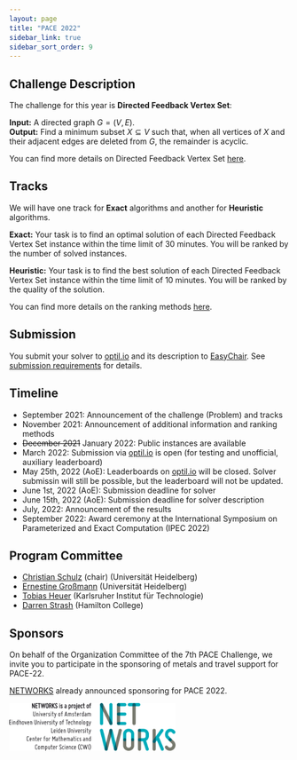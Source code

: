```yaml
---
layout: page
title: "PACE 2022"
sidebar_link: true
sidebar_sort_order: 9
---
```

## Challenge Description

The challenge for this year is **Directed Feedback Vertex Set**:

**Input:** A directed graph $G = (V, E)$. <br/>
**Output:** Find a minimum subset $X \subseteq V$ such that, when all vertices of $X$ and their adjacent edges are deleted from $G$, the remainder is acyclic.


You can find more details on Directed Feedback Vertex Set [here](directed-fvs/).

## Tracks

We will have one track for **Exact** algorithms and another for **Heuristic** algorithms.

**Exact:**
Your task is to find an optimal solution of each Directed Feedback Vertex Set instance within the time limit of 30 minutes.
You will be ranked by the number of solved instances.

**Heuristic:**
Your task is to find the best solution of each Directed Feedback Vertex Set instance within the time limit of 10 minutes.
You will be ranked by the quality of the solution.

You can find more details on the ranking methods [here](tracks/).

## Submission

You submit your solver to [optil.io](https://optil.io/) and its description to [EasyChair](https://easychair.org/conferences/?conf=pace2022).
See [submission requirements](submissions/) for details.

## Timeline

- September 2021: Announcement of the challenge (Problem) and tracks
- November 2021: Announcement of additional information and ranking methods
- ~~December 2021~~ January 2022: Public instances are available
- March 2022: Submission via [optil.io](https://optil.io/) is open (for testing and unofficial, auxiliary leaderboard)
- May 25th, 2022 (AoE): Leaderboards on [optil.io](https://optil.io) will be closed. Solver submissin will still be possible, but the leaderboard will not be updated.
- June 1st, 2022 (AoE): Submission deadline for solver
- June 15th, 2022 (AoE): Submission deadline for solver description
- July, 2022: Announcement of the results
- September 2022: Award ceremony at the International Symposium on Parameterized and Exact Computation (IPEC 2022) 


## Program Committee

- [Christian Schulz](https://schulzchristian.github.io/) (chair) (Universität Heidelberg)
- [Ernestine Großmann](https://ae.ifi.uni-heidelberg.de/ernestine.html) (Universität Heidelberg)
- [Tobias Heuer](https://algo2.iti.kit.edu/heuer.php) (Karlsruher Institut für Technologie)
- [Darren Strash](https://darrenstrash.github.io/) (Hamilton College)

## Sponsors


On behalf of the Organization Committee of the 7th PACE Challenge, we invite you to participate in the sponsoring of metals and travel support for PACE-22.

[NETWORKS](http://thenetworkcenter.nl/) already announced sponsoring for PACE 2022. 

<img src="/assets/img/networks-logopartners-lang-rgb-1000px.jpg" alt="NETWORKS logo" style="width: 300px;"/>
